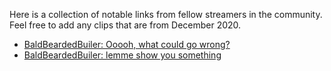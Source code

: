 Here is a collection of notable links from fellow streamers in the community. Feel free to add any clips that are from December 2020.

- [BaldBeardedBuiler: Ooooh, what could go wrong?](https://www.twitch.tv/baldbeardedbuilder/clip/FurtiveEmpathicSkunkDansGame)
- [BaldBeardedBuiler: lemme show you something](https://www.twitch.tv/baldbeardedbuilder/clip/WrongDeliciousHippoBatChest)
